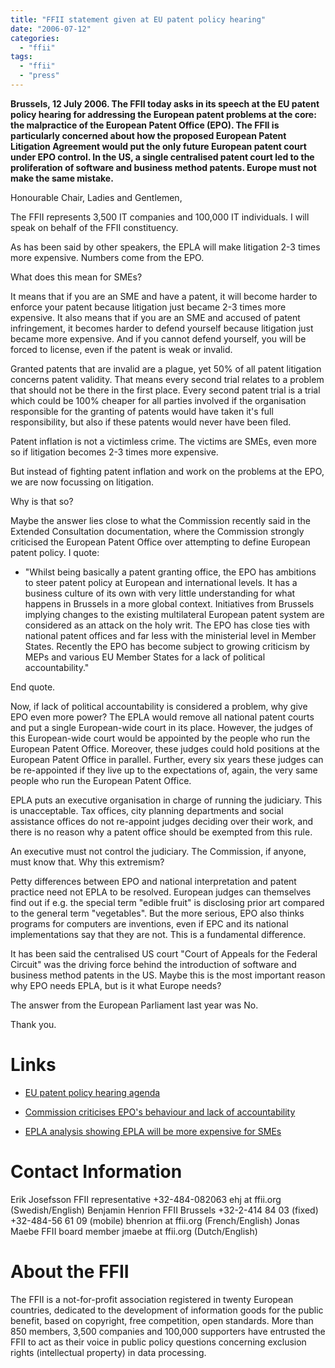 ```yaml
---
title: "FFII statement given at EU patent policy hearing"
date: "2006-07-12"
categories: 
  - "ffii"
tags: 
  - "ffii"
  - "press"
---
```


**Brussels, 12 July 2006. The FFII today asks in its speech at the EU patent policy hearing for addressing the European patent problems at the core: the malpractice of the European Patent Office (EPO). The FFII is particularly concerned about how the proposed European Patent Litigation Agreement would put the only future European patent court under EPO control. In the US, a single centralised patent court led to the proliferation of software and business method patents. Europe must not make the same mistake.**

Honourable Chair, Ladies and Gentlemen,

The FFII represents 3,500 IT companies and 100,000 IT individuals. I will speak on behalf of the FFII constituency.

As has been said by other speakers, the EPLA will make litigation 2-3 times more expensive. Numbers come from the EPO.

What does this mean for SMEs?

It means that if you are an SME and have a patent, it will become harder to enforce your patent because litigation just became 2-3 times more expensive. It also means that if you are an SME and accused of patent infringement, it becomes harder to defend yourself because litigation just became more expensive. And if you cannot defend yourself, you will be forced to license, even if the patent is weak or invalid.

Granted patents that are invalid are a plague, yet 50% of all patent litigation concerns patent validity. That means every second trial relates to a problem that should not be there in the first place. Every second patent trial is a trial which could be 100% cheaper for all parties involved if the organisation responsible for the granting of patents would have taken it's full responsibility, but also if these patents would never have been filed.

Patent inflation is not a victimless crime. The victims are SMEs, even more so if litigation becomes 2-3 times more expensive.

But instead of fighting patent inflation and work on the problems at the EPO, we are now focussing on litigation.

Why is that so?

Maybe the answer lies close to what the Commission recently said in the Extended Consultation documentation, where the Commission strongly criticised the European Patent Office over attempting to define European patent policy. I quote:

- "Whilst being basically a patent granting office, the EPO has ambitions to steer patent policy at European and international levels. It has a business culture of its own with very little understanding for what happens in Brussels in a more global context. Initiatives from Brussels implying changes to the existing multilateral European patent system are considered as an attack on the holy writ. The EPO has close ties with national patent offices and far less with the ministerial level in Member States. Recently the EPO has become subject to growing criticism by MEPs and various EU Member States for a lack of political accountability."

End quote.

Now, if lack of political accountability is considered a problem, why give EPO even more power? The EPLA would remove all national patent courts and put a single European-wide court in its place. However, the judges of this European-wide court would be appointed by the people who run the European Patent Office. Moreover, these judges could hold positions at the European Patent Office in parallel. Further, every six years these judges can be re-appointed if they live up to the expectations of, again, the very same people who run the European Patent Office.

EPLA puts an executive organisation in charge of running the judiciary. This is unacceptable. Tax offices, city planning departments and social assistance offices do not re-appoint judges deciding over their work, and there is no reason why a patent office should be exempted from this rule.

An executive must not control the judiciary. The Commission, if anyone, must know that. Why this extremism?

Petty differences between EPO and national interpretation and patent practice need not EPLA to be resolved. European judges can themselves find out if e.g. the special term "edible fruit" is disclosing prior art compared to the general term "vegetables". But the more serious, EPO also thinks programs for computers are inventions, even if EPC and its national implementations say that they are not. This is a fundamental difference.

It has been said the centralised US court "Court of Appeals for the Federal Circuit" was the driving force behind the introduction of software and business method patents in the US. Maybe this is the most important reason why EPO needs EPLA, but is it what Europe needs?

The answer from the European Parliament last year was No.

Thank you.

# Links

- [EU patent policy hearing agenda](http://ec.europa.eu/internal_market/indprop/docs/patent/final_agenda_en.pdf)
    
- [Commission criticises EPO's behaviour and lack of accountability](http://kwiki.ffii.org/ComEPOPr060710En)
    
- [EPLA analysis showing EPLA will be more expensive for SMEs](http://kwiki.ffii.org/EplaAnalysisEn)
    

# Contact Information

Erik Josefsson FFII representative +32-484-082063 ehj at ffii.org (Swedish/English) Benjamin Henrion FFII Brussels +32-2-414 84 03 (fixed) +32-484-56 61 09 (mobile) bhenrion at ffii.org (French/English) Jonas Maebe FFII board member jmaebe at ffii.org (Dutch/English)

# About the FFII

The FFII is a not-for-profit association registered in twenty European countries, dedicated to the development of information goods for the public benefit, based on copyright, free competition, open standards. More than 850 members, 3,500 companies and 100,000 supporters have entrusted the FFII to act as their voice in public policy questions concerning exclusion rights (intellectual property) in data processing.
